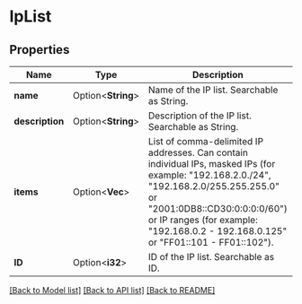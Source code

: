 # IpList

## Properties

Name | Type | Description | Notes
------------ | ------------- | ------------- | -------------
**name** | Option<**String**> | Name of the IP list. Searchable as String. | [optional]
**description** | Option<**String**> | Description of the IP list. Searchable as String. | [optional]
**items** | Option<**Vec<String>**> | List of comma-delimited IP addresses. Can contain individual IPs, masked IPs (for example: \"192.168.2.0./24\", \"192.168.2.0/255.255.255.0\" or \"2001:0DB8::CD30:0:0:0:0/60\") or IP ranges (for example: \"192.168.0.2 - 192.168.0.125\" or \"FF01::101 - FF01::102\"). | [optional]
**ID** | Option<**i32**> | ID of the IP list. Searchable as ID. | [optional][readonly]

[[Back to Model list]](../README.md#documentation-for-models) [[Back to API list]](../README.md#documentation-for-api-endpoints) [[Back to README]](../README.md)



